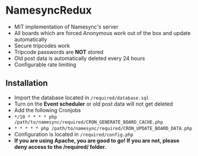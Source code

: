 # NamesyncRedux
- MIT implementation of Namesync's server
- All boards which are forced Anonymous work out of the box and update automatically
- Secure tripcodes work
- Tripcode passwords are **NOT** stored
- Old post data is automatically deleted every 24 hours
- Configurable rate limiting

## Installation
- Import the database located in `/required/database.sql`
- Turn on the **Event scheduler** or old post data will not get deleted
- Add the following Cronjobs
- `*/10 * * * * php /path/to/namesync/required/CRON_GENERATE_BOARD_CACHE.php`
- `* * * * * php /path/to/namesync/required/CRON_UPDATE_BOARD_DATA.php`
- Configuration is located in `/required/config.php`
- **If you are using Apache, you are good to go! If you are not, please deny access to the /required/ folder.**
